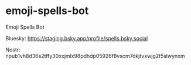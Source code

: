 # emoji-spells-bot

Emoji Spells Bot

Bluesky: https://staging.bsky.app/profile/spells.bsky.social

Nostr: npub1vh8d36s2tffy30xxjmlx98pdhdp05926f8vscm7dkjtvxwjg2t5slwynxm
